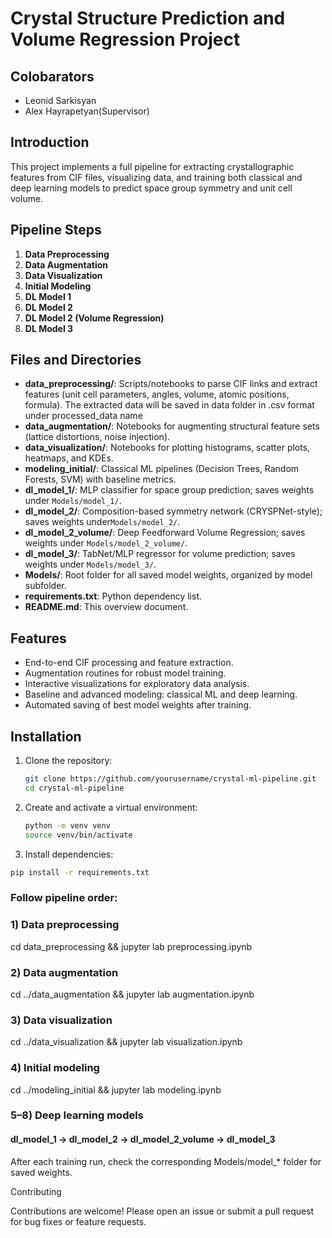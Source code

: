 # Crystal Structure Prediction and Volume Regression Project
## Colobarators
- Leonid Sarkisyan
- Alex Hayrapetyan(Supervisor)

## Introduction
This project implements a full pipeline for extracting crystallographic features from CIF files, visualizing data, and training both classical and deep learning models to predict space group symmetry and unit cell volume.

## Pipeline Steps
1) **Data Preprocessing**
2) **Data Augmentation**
3) **Data Visualization**
4) **Initial Modeling**
5) **DL Model 1**
6) **DL Model 2**
7) **DL Model 2 (Volume Regression)**
8) **DL Model 3**

## Files and Directories
- **data_preprocessing/**: Scripts/notebooks to parse CIF links and extract features (unit cell parameters, angles, volume, atomic positions, formula). The extracted data will be saved in data folder in .csv format under processed_data name
- **data_augmentation/**: Notebooks for augmenting structural feature sets (lattice distortions, noise injection).
- **data_visualization/**: Notebooks for plotting histograms, scatter plots, heatmaps, and KDEs.
- **modeling_initial/**: Classical ML pipelines (Decision Trees, Random Forests, SVM) with baseline metrics.
- **dl_model_1/**: MLP classifier for space group prediction; saves weights under `Models/model_1/`.
- **dl_model_2/**: Composition-based symmetry network (CRYSPNet-style); saves weights under`Models/model_2/`.
- **dl_model_2_volume/**: Deep Feedforward Volume Regression; saves weights under `Models/model_2_volume/`.
- **dl_model_3/**:  TabNet/MLP regressor for volume prediction; saves weights under `Models/model_3/`.
- **Models/**: Root folder for all saved model weights, organized by model subfolder.
- **requirements.txt**: Python dependency list.
- **README.md**: This overview document.

## Features
- End-to-end CIF processing and feature extraction.
- Augmentation routines for robust model training.
- Interactive visualizations for exploratory data analysis.
- Baseline and advanced modeling: classical ML and deep learning.
- Automated saving of best model weights after training.

## Installation
1. Clone the repository:
   ```bash
   git clone https://github.com/yourusername/crystal-ml-pipeline.git
   cd crystal-ml-pipeline

2. Create and activate a virtual environment:
   ```bash
   python -m venv venv
   source venv/bin/activate
   
3. Install dependencies:
  ```bash
  pip install -r requirements.txt
  ```

### Follow pipeline order:

### 1) Data preprocessing
cd data_preprocessing && jupyter lab preprocessing.ipynb

### 2) Data augmentation
cd ../data_augmentation && jupyter lab augmentation.ipynb

### 3) Data visualization
cd ../data_visualization && jupyter lab visualization.ipynb

### 4) Initial modeling
cd ../modeling_initial && jupyter lab modeling.ipynb

### 5–8) Deep learning models
#### dl_model_1 → dl_model_2 → dl_model_2_volume → dl_model_3

After each training run, check the corresponding Models/model_* folder for saved weights.


Contributing

Contributions are welcome! Please open an issue or submit a pull request for bug fixes or feature requests.

